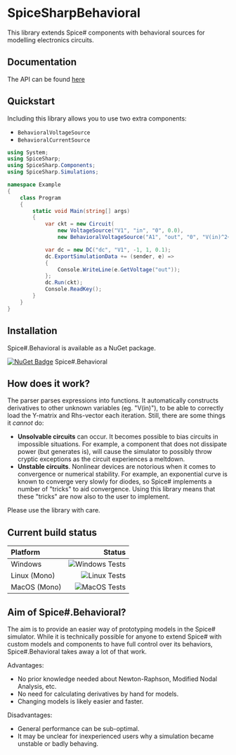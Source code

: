 # SpiceSharpBehavioral
This library extends Spice# components with behavioral sources for modelling electronics circuits.

## Documentation
The API can be found [here](https://spicesharp.github.io/SpiceSharpBehavioral/)

## Quickstart

Including this library allows you to use two extra components:
- `BehavioralVoltageSource`
- `BehavioralCurrentSource`

```csharp
using System;
using SpiceSharp;
using SpiceSharp.Components;
using SpiceSharp.Simulations;

namespace Example
{
    class Program
    {
        static void Main(string[] args)
        {
            var ckt = new Circuit(
                new VoltageSource("V1", "in", "0", 0.0),
                new BehavioralVoltageSource("A1", "out", "0", "V(in)^2+2"));

            var dc = new DC("dc", "V1", -1, 1, 0.1);
            dc.ExportSimulationData += (sender, e) =>
            {
                Console.WriteLine(e.GetVoltage("out"));
            };
            dc.Run(ckt);
            Console.ReadKey();
        }
    }
}
```

## Installation
Spice#.Behavioral is available as a NuGet package.

[![NuGet Badge](https://buildstats.info/nuget/spicesharpbehavioral)](https://www.nuget.org/packages/SpiceSharpBehavioral/) Spice#.Behavioral

## How does it work?
The parser parses expressions into functions. It automatically constructs derivatives to other unknown variables (eg. "V(in)"), to be able to correctly load the Y-matrix and Rhs-vector each iteration. Still, there are some things it *cannot* do:

- **Unsolvable circuits** can occur. It becomes possible to bias circuits in impossible situations. For example, a component that does not dissipate power (but generates is), will cause the simulator to possibly throw cryptic exceptions as the circuit experiences a meltdown.
- **Unstable circuits**. Nonlinear devices are notorious when it comes to convergence or numerical stability. For example, an exponential curve is known to converge very slowly for diodes, so Spice# implements a number of "tricks" to aid convergence. Using this library means that these "tricks" are now also to the user to implement.

Please use the library with care.

## Current build status

| Platform | Status |
|:---|-------:|
| Windows | ![Windows Tests](https://github.com/SpiceSharp/SpiceSharp/workflows/Windows%20Tests/badge.svg) |
| Linux (Mono) | ![Linux Tests](https://github.com/SpiceSharp/SpiceSharp/workflows/Linux%20Tests/badge.svg) |
| MacOS (Mono) | ![MacOS Tests](https://github.com/SpiceSharp/SpiceSharp/workflows/MacOS%20Tests/badge.svg) |

## Aim of Spice#.Behavioral?

The aim is to provide an easier way of prototyping models in the Spice# simulator. While it is technically possible for anyone to extend Spice# with custom models and components to have full control over its behaviors, Spice#.Behavioral takes away a lot of that work.

Advantages:

- No prior knowledge needed about Newton-Raphson, Modified Nodal Analysis, etc.
- No need for calculating derivatives by hand for models.
- Changing models is likely easier and faster.

Disadvantages:

- General performance can be sub-optimal.
- It may be unclear for inexperienced users why a simulation became unstable or badly behaving.
